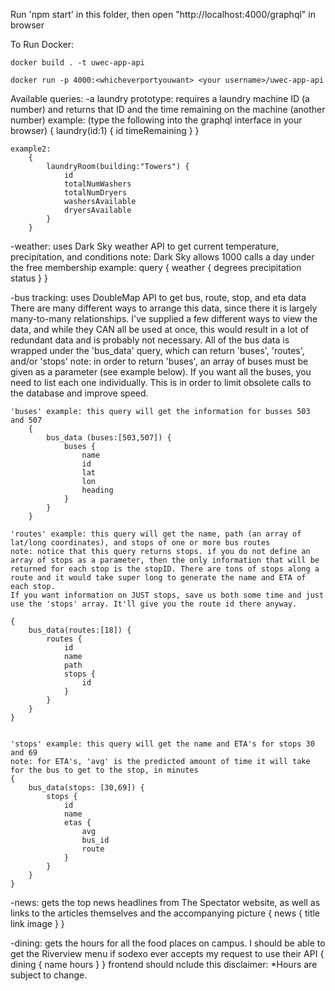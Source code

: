 Run 'npm start' in this folder, then open "http://localhost:4000/graphql" in browser

To Run Docker:
```
docker build . -t uwec-app-api
```
```
docker run -p 4000:<whicheverportyouwant> <your username>/uwec-app-api
```
Available queries:
-a laundry prototype: requires a laundry machine ID (a number) and returns that ID and the time remaining on the machine (another number)
    example: (type the following into the graphql interface in your browser)
        {
            laundry(id:1) {
                id
                timeRemaining
            }
        }
    
    example2: 
        { 
            laundryRoom(building:"Towers") {
                id
                totalNumWashers
                totalNumDryers
                washersAvailable
                dryersAvailable
            }
        }


-weather: uses Dark Sky weather API to get current temperature, precipitation, and conditions
    note: Dark Sky allows 1000 calls a day under the free membership
    example:
        query {
            weather {
                degrees
                precipitation
                status
            }
        }

-bus tracking: uses DoubleMap API to get bus, route, stop, and eta data
    There are many different ways to arrange this data, since there it is largely many-to-many relationships.
    I've supplied a few different ways to view the data, and while they CAN all be used at once, this would result in a lot of redundant data and is probably not necessary. All of the bus data is wrapped under the 'bus_data' query, which can return 'buses', 'routes', and/or 'stops'
    note: in order to return 'buses', an array of buses must be given as a parameter (see example below). If you want all the buses, you need to list each one individually. This is in order to limit obsolete calls to the database and improve speed.

    'buses' example: this query will get the information for busses 503 and 507
        {
            bus_data (buses:[503,507]) {
                buses {
                    name
                    id
                    lat
                    lon
                    heading
                }
            }
        }

    'routes' example: this query will get the name, path (an array of lat/long coordinates), and stops of one or more bus routes
    note: notice that this query returns stops. if you do not define an array of stops as a parameter, then the only information that will be returned for each stop is the stopID. There are tons of stops along a route and it would take super long to generate the name and ETA of each stop.
    If you want information on JUST stops, save us both some time and just use the 'stops' array. It'll give you the route id there anyway.

    {
        bus_data(routes:[18]) {
            routes {
                id
                name
                path
                stops {
                    id
                }
            }
        }
    }


    'stops' example: this query will get the name and ETA's for stops 30 and 69
    note: for ETA's, 'avg' is the predicted amount of time it will take for the bus to get to the stop, in minutes
    {
        bus_data(stops: [30,69]) {
            stops {
                id
                name
                etas {
                    avg
                    bus_id
                    route
                }
            }
        }
    }

-news: gets the top news headlines from The Spectator website, as well as links to the articles themselves and the accompanying picture
    { 
        news {
            title
            link
            image
        }
    }


-dining: gets the hours for all the food places on campus. I should be able to get the Riverview menu if sodexo ever accepts my request to use their API
    {
        dining {
            name
            hours
        }
    }
    frontend should nclude this disclaimer: *Hours are subject to change.
